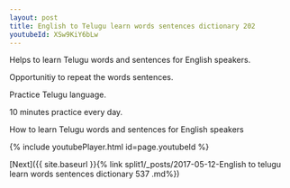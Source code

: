 ```yaml
---
layout: post
title: English to Telugu learn words sentences dictionary 202 
youtubeId: XSw9KiY6bLw
---
```

 
 
Helps to learn Telugu words and sentences for English speakers.

Opportunitiy to repeat the words sentences. 

Practice Telugu language. 
 
10 minutes practice every day. 
 
How to learn Telugu words and sentences for English speakers 
 
{% include youtubePlayer.html id=page.youtubeId %}
 
 
[Next]({{ site.baseurl }}{% link  split1/_posts/2017-05-12-English to telugu learn words sentences dictionary 537 .md%})
 
